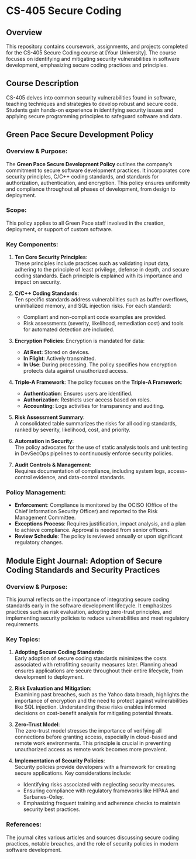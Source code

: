 # CS-405 Secure Coding

## Overview

This repository contains coursework, assignments, and projects completed for the CS-405 Secure Coding course at [Your University]. The course focuses on identifying and mitigating security vulnerabilities in software development, emphasizing secure coding practices and principles.

## Course Description

CS-405 delves into common security vulnerabilities found in software, teaching techniques and strategies to develop robust and secure code. Students gain hands-on experience in identifying security issues and applying secure programming principles to safeguard software and data.

## Green Pace Secure Development Policy

### Overview & Purpose:

The **Green Pace Secure Development Policy** outlines the company’s commitment to secure software development practices. It incorporates core security principles, C/C++ coding standards, and standards for authorization, authentication, and encryption. This policy ensures uniformity and compliance throughout all phases of development, from design to deployment.

### Scope:

This policy applies to all Green Pace staff involved in the creation, deployment, or support of custom software.

### Key Components:

1. **Ten Core Security Principles**:  
   These principles include practices such as validating input data, adhering to the principle of least privilege, defense in depth, and secure coding standards. Each principle is explained with its importance and impact on security.

2. **C/C++ Coding Standards**:  
   Ten specific standards address vulnerabilities such as buffer overflows, uninitialized memory, and SQL injection risks. For each standard:

   - Compliant and non-compliant code examples are provided.
   - Risk assessments (severity, likelihood, remediation cost) and tools for automated detection are included.

3. **Encryption Policies**:
   Encryption is mandated for data:

   - **At Rest**: Stored on devices.
   - **In Flight**: Actively transmitted.
   - **In Use**: During processing.
     The policy specifies how encryption protects data against unauthorized access.

4. **Triple-A Framework**:
   The policy focuses on the **Triple-A Framework**:

   - **Authentication**: Ensures users are identified.
   - **Authorization**: Restricts user access based on roles.
   - **Accounting**: Logs activities for transparency and auditing.

5. **Risk Assessment Summary**:  
   A consolidated table summarizes the risks for all coding standards, ranked by severity, likelihood, cost, and priority.

6. **Automation in Security**:  
   The policy advocates for the use of static analysis tools and unit testing in DevSecOps pipelines to continuously enforce security policies.

7. **Audit Controls & Management**:  
   Requires documentation of compliance, including system logs, access-control evidence, and data-control standards.

### Policy Management:

- **Enforcement**: Compliance is monitored by the OCISO (Office of the Chief Information Security Officer) and reported to the Risk Management Committee.
- **Exceptions Process**: Requires justification, impact analysis, and a plan to achieve compliance. Approval is needed from senior officers.
- **Review Schedule**: The policy is reviewed annually or upon significant regulatory changes.

## Module Eight Journal: Adoption of Secure Coding Standards and Security Practices

### Overview & Purpose:

This journal reflects on the importance of integrating secure coding standards early in the software development lifecycle. It emphasizes practices such as risk evaluation, adopting zero-trust principles, and implementing security policies to reduce vulnerabilities and meet regulatory requirements.

### Key Topics:

1. **Adopting Secure Coding Standards**:  
   Early adoption of secure coding standards minimizes the costs associated with retrofitting security measures later. Planning ahead ensures applications are secure throughout their entire lifecycle, from development to deployment.

2. **Risk Evaluation and Mitigation**:  
   Examining past breaches, such as the Yahoo data breach, highlights the importance of encryption and the need to protect against vulnerabilities like SQL injection. Understanding these risks enables informed decisions on cost-benefit analysis for mitigating potential threats.

3. **Zero-Trust Model**:  
   The zero-trust model stresses the importance of verifying all connections before granting access, especially in cloud-based and remote work environments. This principle is crucial in preventing unauthorized access as remote work becomes more prevalent.

4. **Implementation of Security Policies**:  
   Security policies provide developers with a framework for creating secure applications. Key considerations include:
   - Identifying risks associated with neglecting security measures.
   - Ensuring compliance with regulatory frameworks like HIPAA and Sarbanes-Oxley.
   - Emphasizing frequent training and adherence checks to maintain security best practices.

### References:

The journal cites various articles and sources discussing secure coding practices, notable breaches, and the role of security policies in modern software development.
